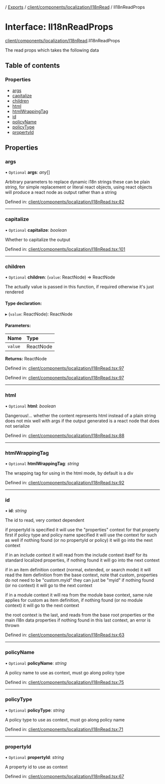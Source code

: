 [](../README.md) / [Exports](../modules.md) / [client/components/localization/I18nRead](../modules/client_components_localization_i18nread.md) / II18nReadProps

# Interface: II18nReadProps

[client/components/localization/I18nRead](../modules/client_components_localization_i18nread.md).II18nReadProps

The read props which takes the following data

## Table of contents

### Properties

- [args](client_components_localization_i18nread.ii18nreadprops.md#args)
- [capitalize](client_components_localization_i18nread.ii18nreadprops.md#capitalize)
- [children](client_components_localization_i18nread.ii18nreadprops.md#children)
- [html](client_components_localization_i18nread.ii18nreadprops.md#html)
- [htmlWrappingTag](client_components_localization_i18nread.ii18nreadprops.md#htmlwrappingtag)
- [id](client_components_localization_i18nread.ii18nreadprops.md#id)
- [policyName](client_components_localization_i18nread.ii18nreadprops.md#policyname)
- [policyType](client_components_localization_i18nread.ii18nreadprops.md#policytype)
- [propertyId](client_components_localization_i18nread.ii18nreadprops.md#propertyid)

## Properties

### args

• `Optional` **args**: *any*[]

Arbitrary parameters to replace dynamic i18n strings
these can be plain string, for simple replacement or literal react
objects, using react objects will produce a react node as output
rather than a string

Defined in: [client/components/localization/I18nRead.tsx:82](https://github.com/onzag/itemize/blob/0569bdf2/client/components/localization/I18nRead.tsx#L82)

___

### capitalize

• `Optional` **capitalize**: *boolean*

Whether to capitalize the output

Defined in: [client/components/localization/I18nRead.tsx:101](https://github.com/onzag/itemize/blob/0569bdf2/client/components/localization/I18nRead.tsx#L101)

___

### children

• `Optional` **children**: (`value`: ReactNode) => ReactNode

The actually value is passed in this function, if required
otherwise it's just rendered

#### Type declaration:

▸ (`value`: ReactNode): ReactNode

#### Parameters:

Name | Type |
:------ | :------ |
`value` | ReactNode |

**Returns:** ReactNode

Defined in: [client/components/localization/I18nRead.tsx:97](https://github.com/onzag/itemize/blob/0569bdf2/client/components/localization/I18nRead.tsx#L97)

Defined in: [client/components/localization/I18nRead.tsx:97](https://github.com/onzag/itemize/blob/0569bdf2/client/components/localization/I18nRead.tsx#L97)

___

### html

• `Optional` **html**: *boolean*

Dangerous!... whether the content represents html instead of a plain string
does not mix well with args if the output generated is a react node that
does not serialize

Defined in: [client/components/localization/I18nRead.tsx:88](https://github.com/onzag/itemize/blob/0569bdf2/client/components/localization/I18nRead.tsx#L88)

___

### htmlWrappingTag

• `Optional` **htmlWrappingTag**: *string*

The wrapping tag for using in the html mode, by default is a div

Defined in: [client/components/localization/I18nRead.tsx:92](https://github.com/onzag/itemize/blob/0569bdf2/client/components/localization/I18nRead.tsx#L92)

___

### id

• **id**: *string*

The id to read, very context dependent

if propertyId is specified it will use the "properties" context for that property first
if policy type and policy name specified it will use the context for such as well
if nothing found (or no propertyId or policy) it will go into the next context

if in an include context it will read from the include context itself for its standard
localized properties, if nothing found it will go into the next context

if in an item definition context (normal, extended, or search mode) it will read the item definition
from the base context, note that custom, properties do not need to be "custom.myid" they can
just be "myid" if nothing found (or no context) it will go to the next context

if in a module context it will rea from the module base context, same rule applies for custom
as item definition, if nothing found (or no module context) it will go to the next context

the root context is the last, and reads from the base root properties or the main i18n data properties
if nothing found in this last context, an error is thrown

Defined in: [client/components/localization/I18nRead.tsx:63](https://github.com/onzag/itemize/blob/0569bdf2/client/components/localization/I18nRead.tsx#L63)

___

### policyName

• `Optional` **policyName**: *string*

A policy name to use as context, must go along policy type

Defined in: [client/components/localization/I18nRead.tsx:75](https://github.com/onzag/itemize/blob/0569bdf2/client/components/localization/I18nRead.tsx#L75)

___

### policyType

• `Optional` **policyType**: *string*

A policy type to use as context, must go along policy name

Defined in: [client/components/localization/I18nRead.tsx:71](https://github.com/onzag/itemize/blob/0569bdf2/client/components/localization/I18nRead.tsx#L71)

___

### propertyId

• `Optional` **propertyId**: *string*

A property id to use as context

Defined in: [client/components/localization/I18nRead.tsx:67](https://github.com/onzag/itemize/blob/0569bdf2/client/components/localization/I18nRead.tsx#L67)
